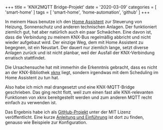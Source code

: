 +++
title = 'KNX2MQTT Bridge-Projekt'
date = '2020-03-09'
categories = [ 'smart-home' ]
tags = [ 'smart-home', 'home-automation', 'github' ]
+++

In meinem Haus benutze ich den [Home Assistent][1] zur Steuerung von Heizung, Sonnenschutz und anderen technischen Anlagen.
Der funktioniert ziemlich gut, hat aber natürlich auch ein paar Schwächen.
Eine davon ist, dass die Verbindung zu meinem KNX-Bus regelmäßig abbricht und nicht wieder aufgebaut wird.
Der einzige Weg, dem mit Home Assistent zu begegnen, ist ein Neustart.
Der dauert nur ziemlich lange, setzt diverse Anlagen zurück und ist nicht planbar, weil der Ausfall der KNX-Verbindung erratisch stattfindet.

Die Ursachensuche hat mit immerhin die Erkenntnis gebracht, dass es nicht an der KNX-Bibliothek [xknx][2] liegt, sondern irgendwas mit dem Scheduling im Home Assistent zu tun hat.

Also habe ich mich mal drangesetzt und eine KNX-MQTT-Bridge geschrieben.
Das ging recht flott, weil zum einen fast alle KNX-relevanten Funktionen von xknx bereitgestellt werden und zum anderen MQTT recht einfach zu verwenden ist.

Das Ergebnis habe ich als [GitHub-Projekt][3] unter der MIT Lizenz veröffentlicht.
Eine kurze [Anleitung und Einführung][4] ist dort zu finden, genauso wie Beispiele zur Konfiguration.

[1]:	https://www.home-assistant.io/ "Home Assistant"
[2]:	https://xknx.io/ "xknx"
[3]:	https://github.com/gbeine/knx2mqtt "knx2mqtt"
[4]:	https://github.com/gbeine/knx2mqtt/blob/master/README.md "Anleitung"
